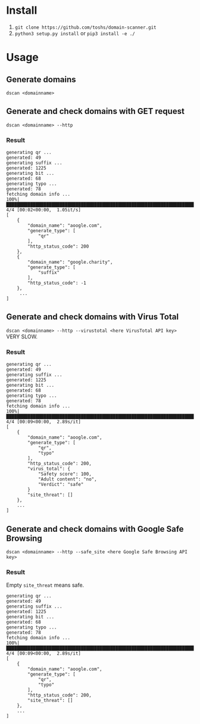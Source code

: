 # Install

1. `git clone https://github.com/toshs/domain-scanner.git`
2. `python3 setup.py install` or `pip3 install -e ./`

# Usage
## Generate domains
`dscan <domainname>`

## Generate and check domains with GET request
`dscan <domainname> --http`
### Result

	generating qr ...
	generated: 49
	generating suffix ...
	generated: 1225
	generating bit ...
	generated: 68
	generating typo ...
	generated: 78
	fetching domain info ...
	100%|████████████████████████████████████████████████████████████████████████████████████████████████████████████████████████████████| 4/4 [00:02<00:00,  1.05it/s]
	[
	    {
	        "domain_name": "aoogle.com",
	        "generate_type": [
	            "qr"
	        ],
	        "http_status_code": 200
	    },
	    {
	        "domain_name": "google.charity",
	        "generate_type": [
	            "suffix"
	        ],
	        "http_status_code": -1
	    },
		 ...
	]
	
## Generate and check domains with Virus Total
`dscan <domainname> --http --virustotal <here VirusTotal API key>`  
VERY SLOW.  
### Result
	
	generating qr ...
	generated: 49
	generating suffix ...
	generated: 1225
	generating bit ...
	generated: 68
	generating typo ...
	generated: 78
	fetching domain info ...
	100%|████████████████████████████████████████████████████████████████████████████████████████████████████████████████████████████████| 4/4 [00:09<00:00,  2.89s/it]
	[
	    {
	        "domain_name": "aoogle.com",
	        "generate_type": [
	            "qr",
	            "typo"
	        ],
	        "http_status_code": 200,
            "virus_total": {
                "Safety score": 100,
                "Adult content": "no",
                "Verdict": "safe"
            }
	        "site_threat": []
	    },
	    ...
	]

## Generate and check domains with Google Safe Browsing
`dscan <domainname> --http --safe_site <here Google Safe Browsing API key>`
### Result
Empty `site_threat` means safe.  

	generating qr ...
	generated: 49
	generating suffix ...
	generated: 1225
	generating bit ...
	generated: 68
	generating typo ...
	generated: 78
	fetching domain info ...
	100%|████████████████████████████████████████████████████████████████████████████████████████████████████████████████████████████████| 4/4 [00:09<00:00,  2.89s/it]
	[
	    {
	        "domain_name": "aoogle.com",
	        "generate_type": [
	            "qr",
	            "typo"
	        ],
	        "http_status_code": 200,
	        "site_threat": []
	    },
	    ...
	]


